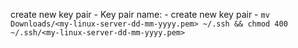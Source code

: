 create new key pair
    - Key pair name: <my-linux-server-dd-mm-yyyy>
    - create new key pair
    - ```mv Downloads/<my-linux-server-dd-mm-yyyy.pem> ~/.ssh && chmod 400 ~/.ssh/<my-linux-server-dd-mm-yyyy.pem> ```
